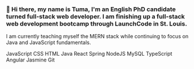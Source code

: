 ### 👋 Hi there, my name is Tuma, I'm an English PhD candidate turned full-stack web developer. I am finishing up a full-stack web development bootcamp through LaunchCode in St. Louis. 

I am currently teaching myself the MERN stack while continuing to focus on Java and JavaScript fundamentals. 

<!--
**tussiri/tussiri** is a ✨ _special_ ✨ repository because its `README.md` (this file) appears on your GitHub profile.

Here are some ideas to get you started:

- 🔭 I’m currently working on ...
- 🌱 I’m currently learning ...
- 👯 I’m looking to collaborate on ...
- 🤔 I’m looking for help with ...
- 💬 Ask me about ...
- 📫 How to reach me: ...
- 😄 Pronouns: ...
- ⚡ Fun fact: ...
-->

JavaScript  CSS  HTML  Java  React  Spring  NodeJS  MySQL  TypeScript  Angular  Jasmine  Git
